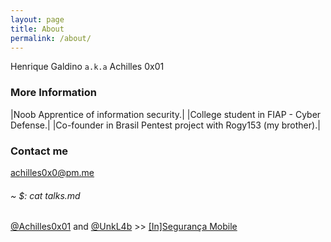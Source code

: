 ```yaml
---
layout: page
title: About
permalink: /about/
---
```


Henrique Galdino `a.k.a` Achilles 0x01

### More Information

|Noob Apprentice of information security.|
|College student in FIAP - Cyber Defense.|
|Co-founder in Brasil Pentest project with Rogy153 (my brother).|

### Contact me

[achilles0x0@pm.me](mailto:achilles0x0@pm.me)

###### ~ $: cat talks.md
[@Achilles0x01][achilles0x01] and [@UnkL4b][UnkL4b] >> [[In]Segurança Mobile][insecmobi]


[achilles0x01]: https://github.com/Achilles0x01
[UnkL4b]: https://unkl4b.github.io/
[insecmobi]: https://pt.slideshare.net/danilovazb/insegurana-mobile
